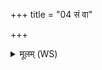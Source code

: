 +++
title = "04 सं वा"

+++
<details><summary>मूलम् (WS)</summary>

सं वा चक्षुः सं हृदयं सं मनसावीवनम् ।  
अस्याः सरूपवत्साया घृते होमेन सर्पिषा ॥ ८ ॥
</details>